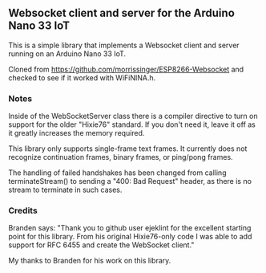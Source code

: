 ## Websocket client and server for the Arduino Nano 33 IoT

This is a simple library that implements a Websocket client and server running on an Arduino Nano 33 IoT.

Cloned from https://github.com/morrissinger/ESP8266-Websocket and checked to see if it worked with WiFiNINA.h.

### Notes
Inside of the WebSocketServer class there is a compiler directive to turn on support for the older "Hixie76" standard. If you don't need it, leave it off as it greatly increases the memory required.

This library only supports single-frame text frames. It currently does not recognize continuation frames, binary frames, or ping/pong frames.

The handling of failed handshakes has been changed from calling terminateStream() to sending a "400: Bad Request" header, as there is no stream to terminate in such cases.

### Credits
Branden says: "Thank you to github user ejeklint for the excellent starting point for this library. From his original Hixie76-only code I was able to add support for RFC 6455 and create the WebSocket client."

My thanks to Branden for his work on this library.
